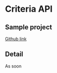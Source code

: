 #  Criteria API

## Sample project

<a href="https://gitlab.com/spring-boot-example-project/criteria-api" target="_blank">Github link</a>

## Detail

As soon